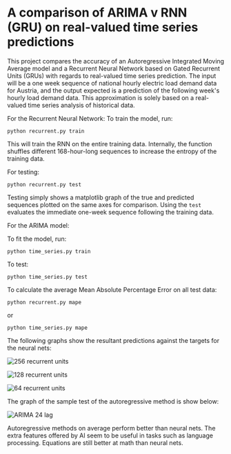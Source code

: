 # A comparison of ARIMA v RNN (GRU) on real-valued time series predictions

This project compares the accuracy of an Autoregressive Integrated Moving Average model and a Recurrent Neural Network based on Gated Recurrent Units (GRUs) with regards to real-valued time series prediction. The input will be a one week sequence of national hourly electric load demand data for Austria, and the output expected is a prediction of the following week's hourly load demand data. This approximation is solely based on a real-valued time series analysis of historical data.

For the Recurrent Neural Network:
To train the model, run:

```python recurrent.py train```

This will train the RNN on the entire training data. Internally, the function shuffles different 168-hour-long sequences to increase the entropy of the training data.

For testing:

```python recurrent.py test```


Testing simply shows a matplotlib graph of the true and predicted sequences plotted on the same axes for comparison. Using the ```test``` evaluates the immediate one-week sequence following the training data.

For the ARIMA model:

To fit the model, run:

```python time_series.py train```

To test:

```python time_series.py test```


To calculate the average Mean Absolute Percentage Error on all test data:

```python recurrent.py mape```

or

```python time_series.py mape```


The following graphs show the resultant predictions against the targets for the neural nets:

![256 recurrent units](https://github.com/kmetallic04/fringe/blob/master/images/1.png)

![128 recurrent units](https://github.com/kmetallic04/fringe/blob/master/images/2.png)

![64 recurrent units](https://github.com/kmetallic04/fringe/blob/master/images/3.png)

The graph of the sample test of the autoregressive method is show below:

![ARIMA 24 lag](https://github.com/kmetallic04/fringe/blob/master/images/4.png)


Autoregressive methods on average perform better than neural nets. The extra features offered by AI seem to be useful in tasks such as language processing. Equations are still better at math than neural nets.
